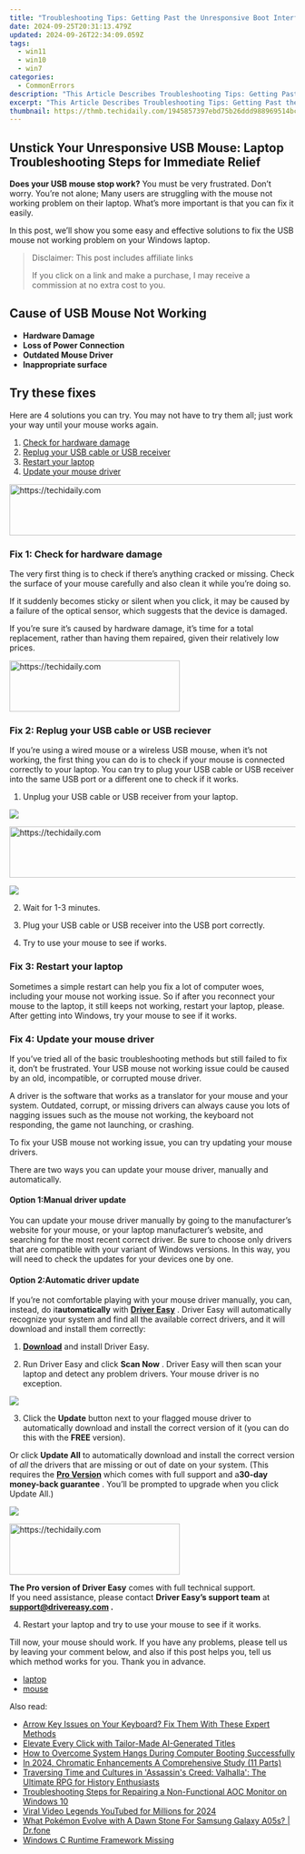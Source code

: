 ```yaml
---
title: "Troubleshooting Tips: Getting Past the Unresponsive Boot Interface of Your Device"
date: 2024-09-25T20:31:13.479Z
updated: 2024-09-26T22:34:09.059Z
tags:
  - win11
  - win10
  - win7
categories:
  - CommonErrors
description: "This Article Describes Troubleshooting Tips: Getting Past the Unresponsive Boot Interface of Your Device"
excerpt: "This Article Describes Troubleshooting Tips: Getting Past the Unresponsive Boot Interface of Your Device"
thumbnail: https://thmb.techidaily.com/1945857397ebd75b26ddd988969514bcfe07be7bef56803fb658a77091d094a7.jpg
---
```


## Unstick Your Unresponsive USB Mouse: Laptop Troubleshooting Steps for Immediate Relief

**Does your USB mouse stop work?** You must be very frustrated. Don’t worry. You’re not alone; Many users are struggling with the mouse not working problem on their laptop. What’s more important is that you can fix it easily.

 In this post, we’ll show you some easy and effective solutions to fix the USB mouse not working problem on your Windows laptop.

>  Disclaimer: This post includes affiliate links
>
>  If you click on a link and make a purchase, I may receive a commission at no extra cost to you.
>

## Cause of USB Mouse Not Working

* **Hardware Damage**
* **Loss of Power Connection**
* **Outdated Mouse Driver**
* **Inappropriate surface**

## Try these fixes

 Here are 4 solutions you can try. You may not have to try them all; just work your way until your mouse works again.

1. [Check for hardware damage](#fix1)
2. [Replug your USB cable or USB receiver](#fix1)
3. [Restart your laptop](#fix3)
4. [Update your mouse driver](#fix4)

<!-- affiliate ads begin -->
<a href="https://appsumo.8odi.net/c/5597632/2123738/7443" target="_top" id="2123738">
  <img src="//a.impactradius-go.com/display-ad/7443-2123738" border="0" alt="https://techidaily.com" width="600" height="90"/>
</a>
<img height="0" width="0" src="https://appsumo.8odi.net/i/5597632/2123738/7443" style="position:absolute;visibility:hidden;" border="0" />
<!-- affiliate ads end -->

### Fix 1: Check for hardware damage

 The very first thing is to check if there’s anything cracked or missing. Check the surface of your mouse carefully and also clean it while you’re doing so.

 If it suddenly becomes sticky or silent when you click, it may be caused by a failure of the optical sensor, which suggests that the device is damaged.

 If you’re sure it’s caused by hardware damage, it’s time for a total replacement, rather than having them repaired, given their relatively low prices.

<!-- affiliate ads begin -->
<a href="https://aligracehair.sjv.io/c/5597632/2027162/19272" target="_top" id="2027162">
  <img src="//a.impactradius-go.com/display-ad/19272-2027162" border="0" alt="https://techidaily.com" width="300" height="90"/>
</a>
<img height="0" width="0" src="https://aligracehair.sjv.io/i/5597632/2027162/19272" style="position:absolute;visibility:hidden;" border="0" />
<!-- affiliate ads end -->

### Fix 2: Replug your USB cable or USB reciever

 If you’re using a wired mouse or a wireless USB mouse, when it’s not working, the first thing you can do is to check if your mouse is connected correctly to your laptop. You can try to plug your USB cable or USB receiver into the same USB port or a different one to check if it works.

1) Unplug your USB cable or USB receiver from your laptop.

![](https://images.drivereasy.com/wp-content/uploads/2018/01/img_5a4d8efba92bc.png)

<!-- affiliate ads begin -->
<a href="https://appsumo.8odi.net/c/5597632/2105873/7443" target="_top" id="2105873">
  <img src="//a.impactradius-go.com/display-ad/7443-2105873" border="0" alt="https://techidaily.com" width="728" height="90"/>
</a>
<img height="0" width="0" src="https://appsumo.8odi.net/i/5597632/2105873/7443" style="position:absolute;visibility:hidden;" border="0" />
<!-- affiliate ads end -->

![](https://images.drivereasy.com/wp-content/uploads/2018/01/img_5a4d8f0a4ba40.png)

2) Wait for 1-3 minutes.

3) Plug your USB cable or USB receiver into the USB port correctly.

4) Try to use your mouse to see if works.

### Fix 3: Restart your laptop

 Sometimes a simple restart can help you fix a lot of computer woes, including your mouse not working issue. So if after you reconnect your mouse to the laptop, it still keeps not working, restart your laptop, please. After getting into Windows, try your mouse to see if it works.

### Fix 4: Update your mouse driver

 If you’ve tried all of the basic troubleshooting methods but still failed to fix it, don’t be frustrated. Your USB mouse not working issue could be caused by an old, incompatible, or corrupted mouse driver.

 A driver is the software that works as a translator for your mouse and your system. Outdated, corrupt, or missing drivers can always cause you lots of nagging issues such as the mouse not working, the keyboard not responding, the game not launching, or crashing.

 To fix your USB mouse not working issue, you can try updating your mouse drivers.

 There are two ways you can update your mouse driver, manually and automatically.

#### Option 1:**Manual driver update**

 You can update your mouse driver manually by going to the manufacturer’s website for your mouse, or your laptop manufacturer’s website, and searching for the most recent correct driver. Be sure to choose only drivers that are compatible with your variant of Windows versions. In this way, you will need to check the updates for your devices one by one.

#### Option 2:**Automatic driver update**

 If you’re not comfortable playing with your mouse driver manually, you can, instead, do it**automatically** with **[Driver Easy](https://tools.techidaily.com/drivereasy/download/)**  . Driver Easy will automatically recognize your system and find all the available correct drivers, and it will download and install them correctly:

 1) **[Download](https://tools.techidaily.com/drivereasy/download/)**   and install Driver Easy.

 2) Run Driver Easy and click **Scan Now** . Driver Easy will then scan your laptop and detect any problem drivers. Your mouse driver is no exception.

![](https://images.drivereasy.com/wp-content/uploads/2020/04/Driver-Easy-Scan-1.jpg)

 3) Click the **Update**  button next to your flagged mouse driver to automatically download and install the correct version of it (you can do this with the **FREE** version).

Or click **Update All**  to automatically download and install the correct version of _all_  the drivers that are missing or out of date on your system. (This requires the[](https://tools.techidaily.com/drivereasy/download/) **[Pro Version](https://tools.techidaily.com/drivereasy/download/)**  which comes with full support and a**30-day money-back guarantee** . You’ll be prompted to upgrade when you click Update All.)

![](https://images.drivereasy.com/wp-content/uploads/2020/04/Update-all-drivers-1.jpg)

<!-- affiliate ads begin -->
<a href="https://laganoo.pxf.io/c/5597632/1484951/16446" target="_top" id="1484951">
  <img src="//a.impactradius-go.com/display-ad/16446-1484951" border="0" alt="https://techidaily.com" width="300" height="90"/>
</a>
<img height="0" width="0" src="https://laganoo.pxf.io/i/5597632/1484951/16446" style="position:absolute;visibility:hidden;" border="0" />
<!-- affiliate ads end -->

**The Pro version of Driver Easy** comes with full technical support.  
 If you need assistance, please contact **Driver Easy’s support team** at **[support@drivereasy.com](https://bellelily.pxf.io/m5azgm) .**

4) Restart your laptop and try to use your mouse to see if it works.

 Till now, your mouse should work. If you have any problems, please tell us by leaving your comment below, and also if this post helps you, tell us which method works for you. Thank you in advance.

* [laptop](https://tools.techidaily.com/drivereasy/download/)
* [mouse](https://store.drivereasy.com/order/cart.php?PRODS=4731822&QTY=1&AFFILIATE=108875)

<ins class="adsbygoogle"
     style="display:block"
     data-ad-format="autorelaxed"
     data-ad-client="ca-pub-7571918770474297"
     data-ad-slot="1223367746"></ins>

<ins class="adsbygoogle"
     style="display:block"
     data-ad-client="ca-pub-7571918770474297"
     data-ad-slot="8358498916"
     data-ad-format="auto"
     data-full-width-responsive="true"></ins>

<span class="atpl-alsoreadstyle">Also read:</span>
<div><ul>
<li><a href="https://common-error.techidaily.com/1723204559833-arrow-key-issues-on-your-keyboard-fix-them-with-these-expert-methods/"><u>Arrow Key Issues on Your Keyboard? Fix Them With These Expert Methods</u></a></li>
<li><a href="https://extra-tips.techidaily.com/elevate-every-click-with-tailor-made-ai-generated-titles/"><u>Elevate Every Click with Tailor-Made AI-Generated Titles</u></a></li>
<li><a href="https://common-error.techidaily.com/how-to-overcome-system-hangs-during-computer-booting-successfully/"><u>How to Overcome System Hangs During Computer Booting Successfully</u></a></li>
<li><a href="https://fox-glue.techidaily.com/in-2024-chromatic-enhancements-a-comprehensive-study-11-parts/"><u>In 2024, Chromatic Enhancements A Comprehensive Study (11 Parts)</u></a></li>
<li><a href="https://data-safeguard.techidaily.com/traversing-time-and-cultures-in-assassins-creed-valhalla-the-ultimate-rpg-for-history-enthusiasts/"><u>Traversing Time and Cultures in 'Assassin's Creed: Valhalla': The Ultimate RPG for History Enthusiasts</u></a></li>
<li><a href="https://common-error.techidaily.com/troubleshooting-steps-for-repairing-a-non-functional-aoc-monitor-on-windows-10/"><u>Troubleshooting Steps for Repairing a Non-Functional AOC Monitor on Windows 10</u></a></li>
<li><a href="https://facebook-video-share.techidaily.com/viral-video-legends-youtubed-for-millions-for-2024/"><u>Viral Video Legends YouTubed for Millions for 2024</u></a></li>
<li><a href="https://change-location.techidaily.com/what-pokemon-evolve-with-a-dawn-stone-for-samsung-galaxy-a05s-drfone-by-drfone-virtual-android/"><u>What Pokémon Evolve with A Dawn Stone For Samsung Galaxy A05s? | Dr.fone</u></a></li>
<li><a href="https://common-error.techidaily.com/windows-c-runtime-framework-missing/"><u>Windows C Runtime Framework Missing</u></a></li>
</ul></div>

